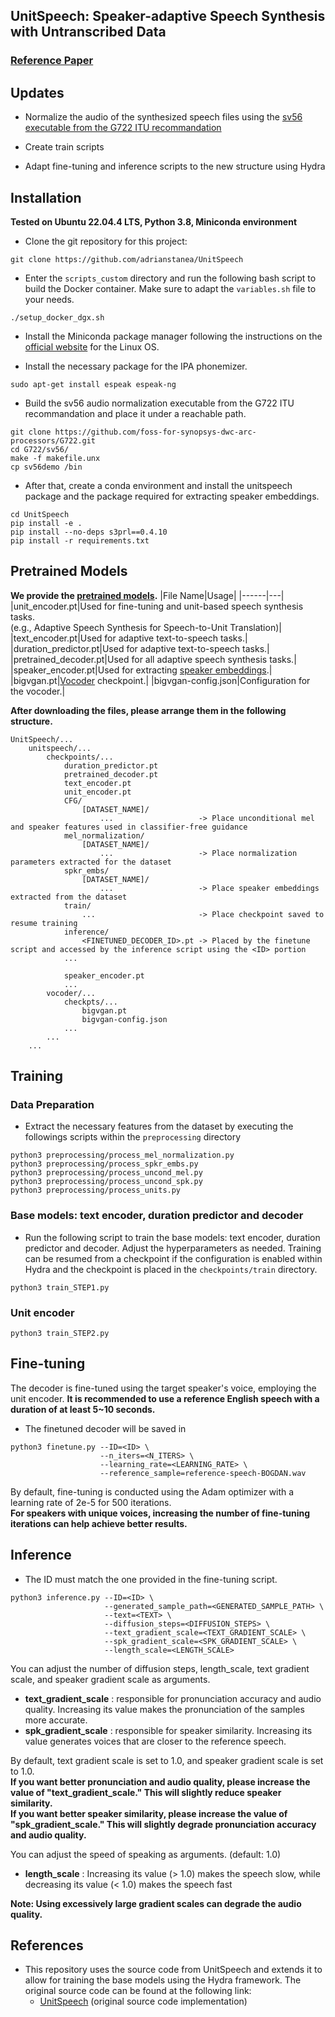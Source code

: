 ## UnitSpeech: Speaker-adaptive Speech Synthesis with Untranscribed Data
### [Reference Paper](https://arxiv.org/abs/2306.16083)

## Updates

- Normalize the audio of the synthesized speech files using the [sv56 executable from the G722 ITU recommandation](https://github.com/foss-for-synopsys-dwc-arc-processors/G722/tree/master/sv56)

- Create train scripts
- Adapt fine-tuning and inference scripts to the new structure using Hydra

## Installation

**Tested on Ubuntu 22.04.4 LTS, Python 3.8, Miniconda environment**

- Clone the git repository for this project:

```shell
git clone https://github.com/adrianstanea/UnitSpeech
```

- Enter the `scripts_custom` directory and run the following bash script to build the Docker container. Make sure to adapt the `variables.sh` file to your needs.

```shell
./setup_docker_dgx.sh
```

- Install the Miniconda package manager following the instructions on the [official website](https://docs.conda.io/en/latest/miniconda.html) for the Linux OS.<br>

- Install the necessary package for the IPA phonemizer.

```shell
sudo apt-get install espeak espeak-ng
```

- Build the sv56 audio normalization executable from the G722 ITU recommandation and place it under a reachable path.

```shell
git clone https://github.com/foss-for-synopsys-dwc-arc-processors/G722.git
cd G722/sv56/
make -f makefile.unx
cp sv56demo /bin
```

- After that, create a conda environment and install the unitspeech package and the package required for extracting speaker embeddings.

```shell
cd UnitSpeech
pip install -e .
pip install --no-deps s3prl==0.4.10
pip install -r requirements.txt
```

## Pretrained Models

**We provide the [pretrained models](https://drive.google.com/drive/folders/1yFkb2TAYB_zMmoTuUOXu-zXb3UI9pVJ9?usp=sharing).**
|File Name|Usage|
|------|---|
|unit_encoder.pt|Used for fine-tuning and unit-based speech synthesis tasks.<br>(e.g., Adaptive Speech Synthesis for Speech-to-Unit Translation)|
|text_encoder.pt|Used for adaptive text-to-speech tasks.|
|duration_predictor.pt|Used for adaptive text-to-speech tasks.|
|pretrained_decoder.pt|Used for all adaptive speech synthesis tasks.|
|speaker_encoder.pt|Used for extracting [speaker embeddings](https://github.com/microsoft/UniSpeech/tree/main/downstreams/speaker_verification#pre-trained-models).|
|bigvgan.pt|[Vocoder](https://github.com/NVIDIA/BigVGAN) checkpoint.|
|bigvgan-config.json|Configuration for the vocoder.|

**After downloading the files, please arrange them in the following structure.**

```buildoutcfg
UnitSpeech/...
    unitspeech/...
        checkpoints/...
            duration_predictor.pt
            pretrained_decoder.pt
            text_encoder.pt
            unit_encoder.pt
            CFG/
                [DATASET_NAME]/
                    ...                   -> Place unconditional mel and speaker features used in classifier-free guidance
            mel_normalization/
                [DATASET_NAME]/
                    ...                   -> Place normalization parameters extracted for the dataset
            spkr_embs/
                [DATASET_NAME]/
                    ...                   -> Place speaker embeddings extracted from the dataset
            train/
                ...                       -> Place checkpoint saved to resume training
            inference/
                <FINETUNED_DECODER_ID>.pt -> Placed by the finetune script and accessed by the inference script using the <ID> portion
            ...

            speaker_encoder.pt
            ...
        vocoder/...
            checkpts/...
                bigvgan.pt
                bigvgan-config.json
            ...
        ...
    ...
```

## Training

### Data Preparation

- Extract the necessary features from the dataset by executing the followings scripts within the `preprocessing` directory

```shell
python3 preprocessing/process_mel_normalization.py
python3 preprocessing/process_spkr_embs.py
python3 preprocessing/process_uncond_mel.py
python3 preprocessing/process_uncond_spk.py
python3 preprocessing/process_units.py
```

### Base models: text encoder, duration predictor and decoder

- Run the following script to train the base models: text encoder, duration predictor and decoder. Adjust the hyperparameters as needed. Training can be resumed from a checkpoint if the configuration is enabled within Hydra and the checkpoint is placed in the `checkpoints/train` directory.

```shell
python3 train_STEP1.py
```

### Unit encoder

```shell
python3 train_STEP2.py
```

## Fine-tuning

The decoder is fine-tuned using the target speaker's voice, employing the unit encoder. **It is recommended to use a reference English speech with a duration of at least 5~10 seconds.**

- The finetuned decoder will be saved in  

```shell
python3 finetune.py --ID=<ID> \
                    --n_iters=<N_ITERS> \
                    --learning_rate=<LEARNING_RATE> \
                    --reference_sample=reference-speech-BOGDAN.wav
```

By default, fine-tuning is conducted using the Adam optimizer with a learning rate of 2e-5 for 500 iterations.<br>
**For speakers with unique voices, increasing the number of fine-tuning iterations can help achieve better results.** <br>

## Inference

- The ID must match the one provided in the fine-tuning script.

```shell
python3 inference.py --ID=<ID> \
                     --generated_sample_path=<GENERATED_SAMPLE_PATH> \
                     --text=<TEXT> \
                     --diffusion_steps=<DIFFUSION_STEPS> \
                     --text_gradient_scale=<TEXT_GRADIENT_SCALE> \
                     --spk_gradient_scale=<SPK_GRADIENT_SCALE> \
                     --length_scale=<LENGTH_SCALE>
```

You can adjust the number of diffusion steps, length_scale, text gradient scale, and speaker gradient scale as arguments.<br>

- **text_gradient_scale** : responsible for pronunciation accuracy and audio quality. Increasing its value makes the pronunciation of the samples more accurate.<br>
- **spk_gradient_scale** : responsible for speaker similarity. Increasing its value generates voices that are closer to the reference speech.<br>

By default, text gradient scale is set to 1.0, and speaker gradient scale is set to 1.0.<br>
**If you want better pronunciation and audio quality, please increase the value of "text_gradient_scale." This will slightly reduce speaker similarity.**<br>
**If you want better speaker similarity, please increase the value of "spk_gradient_scale." This will slightly degrade pronunciation accuracy and audio quality.**<br>

You can adjust the speed of speaking as arguments. (default: 1.0) <br>

- **length_scale** : Increasing its value (> 1.0) makes the speech slow, while decreasing its value (< 1.0) makes the speech fast <br>

**Note: Using excessively large gradient scales can degrade the audio quality.**

## References

- This repository uses the source code from UnitSpeech and extends it to allow for training the base models using the Hydra framework. The original source code can be found at the following link:
  - [UnitSpeech](https://github.com/gmltmd789/UnitSpeech) (original source code implementation)
